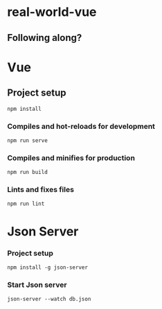 # real-world-vue

## Following along?

# Vue

## Project setup

```
npm install
```

### Compiles and hot-reloads for development

```
npm run serve
```

### Compiles and minifies for production

```
npm run build
```

### Lints and fixes files

```
npm run lint
```

# Json Server

### Project setup

```
npm install -g json-server
```

### Start Json server

```
json-server --watch db.json

```
